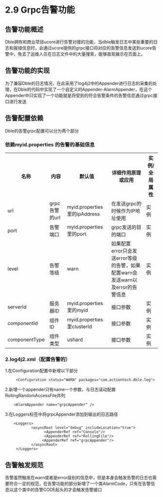 # 2.9 Grpc告警功能
##  告警功能概述
   Dble拥有和商业项目ucore进行告警对接的功能，当dble触发日志中某些重要的日志和报错信息时，会通过ucore提供的grpc接口将对应的告警信息发送到ucore告警中，免去了运维人员在日志文件中的大量搜索，能够直观展示在页面上。

##  告警功能的实现
   为了兼容Dble的日志情况，在此采用了log4j2中的Appender进行日志的采集的处理，在Dble的代码中实现了一个自定义的Appender-AlarmAppender，在这个Appender中只实现了一个功能就是将受到的符合告警条件的告警信息通过grpc接口进行发送

##  告警配置依赖
   Dble的告警grpc配置可以分为两个部分  
  ### 依赖myid.properties 的告警的基础信息
   <table class="confluenceTable">
    <tbody>
    <tr>
        <th class="confluenceTh">名称</th>
        <th class="confluenceTh"><strong>内容</strong></th>
        <th class="confluenceTh"><strong>默认值</strong></th>
        <th class="confluenceTh"><strong>详细作用原理或应用</strong></th>
        <th class="confluenceTh"><strong>实例/全局属性</strong></th>
    </tr>
    <tr>
        <td  >url </td>
        <td  >grpc告警的url</td>
        <td  >myid.properties 里的ipAddress</td>
        <td  >在发送grpc的时候作为IP地址使用</td>
        <td  >实例</td>
    </tr>
    <tr>
        <td  >
            port
        </td>
        <td  >告警端口</td>
        <td  >myid.properties 里的port</td>
        <td  >grpc发送的目的端口</td>
        <td  ><span>实例</span></td>
    </tr>
    <tr>
        <td   colspan="1">
            level
        </td>
        <td   colspan="1">告警等级</td>
        <td   colspan="1"><span>warn</span></td>
        <td   colspan="1">如果配置error只会发送error等级的告警，如果配置warn会发送warn以及error的告警信息</td>
        <td   colspan="1"><span>实例</span></td>
    </tr>
    <tr>
        <td   colspan="1">
            serverId
        </td>
        <td   colspan="1">服务器ID</td>
        <td   colspan="1"><span>myid.properties 里的myid</span></td>
        <td   colspan="1">接口参数</td>
        <td   colspan="1"><span>实例</span></td>
    </tr>
    <tr>
        <td   colspan="1">
            componentId
        </td>
        <td   colspan="1">组件ID</td>
        <td   colspan="1"><span>myid.properties 里clusterId</span></td>
        <td   colspan="1"><span>接口参数</span></td>
        <td   colspan="1"><span>实例</span></td>
    </tr>
    <tr>
        <td   colspan="1">
            componentType
        </td>
        <td   colspan="1">组件类型</td>
        <td   colspan="1"><span>ushard</span></td>
        <td   colspan="1"><span>接口参数</span></td>
        <td   colspan="1"><span>实例</span></td>
    </tr>
    </tbody>
</table>

 ### 2.log4j2.xml（配置告警的）
 1.在Configuration配置中新增以下部分
  ```
       <Configuration status="WARN" packages="com.actiontech.dble.log">
  ```
 2.新增一个appender只有name一个参数，与日志滚动配置RollingRandomAccessFile并列
   ```
       <AlarmAppender name="grpcAppender" />
   ```
 3.在Loggers标签中将grpcAppender添加到输出的日志路径
 ```
     <Loggers>
             <asyncRoot level="debug" includeLocation="true">
                   <AppenderRef ref="Console"/>
                   <AppenderRef ref="RollingFile"/>
                  <AppenderRef ref="grpcAppender"/>
             </asyncRoot>
      </Loggers>
 ```
##  告警触发规范
   告警虽然触发在warn或者是error级别的信息中，但是本身会触发告警的日志也需要符合一定的规范，在告警功能的部分新增了一个类AlarmCode，只有在告警信息以这个类中的告警CODE起头的才会触发告警接口